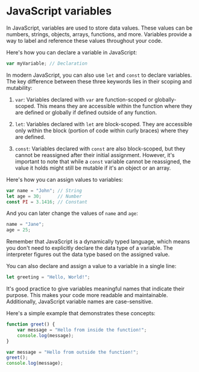 # JavaScript variables

In JavaScript, variables are used to store data values. These values can be numbers, strings, objects, arrays, functions, and more. Variables provide a way to label and reference these values throughout your code.

Here's how you can declare a variable in JavaScript:

```javascript
var myVariable; // Declaration
```

In modern JavaScript, you can also use `let` and `const` to declare variables. The key difference between these three keywords lies in their scoping and mutability:

1. `var`: Variables declared with `var` are function-scoped or globally-scoped. This means they are accessible within the function where they are defined or globally if defined outside of any function.

2. `let`: Variables declared with `let` are block-scoped. They are accessible only within the block (portion of code within curly braces) where they are defined.

3. `const`: Variables declared with `const` are also block-scoped, but they cannot be reassigned after their initial assignment. However, it's important to note that while a `const` variable cannot be reassigned, the value it holds might still be mutable if it's an object or an array.

Here's how you can assign values to variables:

```javascript
var name = "John"; // String
let age = 30;      // Number
const PI = 3.1416; // Constant
```

And you can later change the values of `name` and `age`:

```javascript
name = "Jane";
age = 25;
```

Remember that JavaScript is a dynamically typed language, which means you don't need to explicitly declare the data type of a variable. The interpreter figures out the data type based on the assigned value.

You can also declare and assign a value to a variable in a single line:

```javascript
let greeting = "Hello, World!";
```

It's good practice to give variables meaningful names that indicate their purpose. This makes your code more readable and maintainable. Additionally, JavaScript variable names are case-sensitive.

Here's a simple example that demonstrates these concepts:

```javascript
function greet() {
    var message = "Hello from inside the function!";
    console.log(message);
}

var message = "Hello from outside the function!";
greet();
console.log(message);
```

